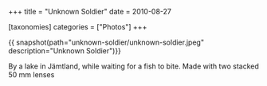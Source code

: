 +++
title = "Unknown Soldier"
date = 2010-08-27

[taxonomies]
categories = ["Photos"]
+++

{{ snapshot(path="unknown-soldier/unknown-soldier.jpeg" description="Unknown Soldier")}}

By a lake in Jämtland, while waiting for a fish to bite. Made with two stacked 50 mm lenses
